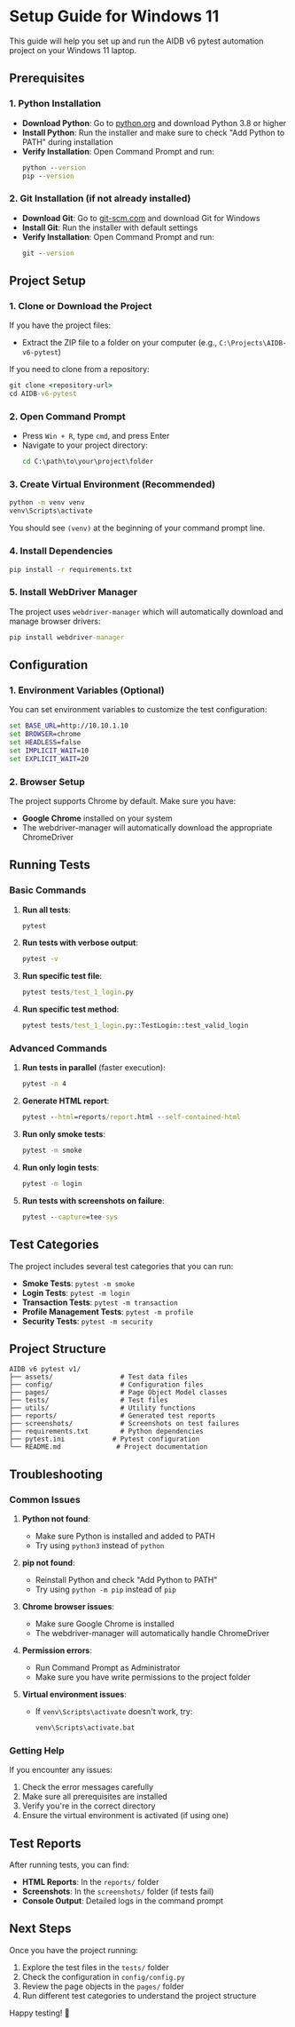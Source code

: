 # Setup Guide for Windows 11

This guide will help you set up and run the AIDB v6 pytest automation project on your Windows 11 laptop.

## Prerequisites

### 1. Python Installation
- **Download Python**: Go to [python.org](https://www.python.org/downloads/) and download Python 3.8 or higher
- **Install Python**: Run the installer and make sure to check "Add Python to PATH" during installation
- **Verify Installation**: Open Command Prompt and run:
  ```cmd
  python --version
  pip --version
  ```

### 2. Git Installation (if not already installed)
- **Download Git**: Go to [git-scm.com](https://git-scm.com/download/win) and download Git for Windows
- **Install Git**: Run the installer with default settings
- **Verify Installation**: Open Command Prompt and run:
  ```cmd
  git --version
  ```

## Project Setup

### 1. Clone or Download the Project
If you have the project files:
- Extract the ZIP file to a folder on your computer (e.g., `C:\Projects\AIDB-v6-pytest`)

If you need to clone from a repository:
```cmd
git clone <repository-url>
cd AIDB-v6-pytest
```

### 2. Open Command Prompt
- Press `Win + R`, type `cmd`, and press Enter
- Navigate to your project directory:
  ```cmd
  cd C:\path\to\your\project\folder
  ```

### 3. Create Virtual Environment (Recommended)
```cmd
python -m venv venv
venv\Scripts\activate
```
You should see `(venv)` at the beginning of your command prompt line.

### 4. Install Dependencies
```cmd
pip install -r requirements.txt
```

### 5. Install WebDriver Manager
The project uses `webdriver-manager` which will automatically download and manage browser drivers:
```cmd
pip install webdriver-manager
```

## Configuration

### 1. Environment Variables (Optional)
You can set environment variables to customize the test configuration:

```cmd
set BASE_URL=http://10.10.1.10
set BROWSER=chrome
set HEADLESS=false
set IMPLICIT_WAIT=10
set EXPLICIT_WAIT=20
```

### 2. Browser Setup
The project supports Chrome by default. Make sure you have:
- **Google Chrome** installed on your system
- The webdriver-manager will automatically download the appropriate ChromeDriver

## Running Tests

### Basic Commands

1. **Run all tests**:
   ```cmd
   pytest
   ```

2. **Run tests with verbose output**:
   ```cmd
   pytest -v
   ```

3. **Run specific test file**:
   ```cmd
   pytest tests/test_1_login.py
   ```

4. **Run specific test method**:
   ```cmd
   pytest tests/test_1_login.py::TestLogin::test_valid_login
   ```

### Advanced Commands

1. **Run tests in parallel** (faster execution):
   ```cmd
   pytest -n 4
   ```

2. **Generate HTML report**:
   ```cmd
   pytest --html=reports/report.html --self-contained-html
   ```

3. **Run only smoke tests**:
   ```cmd
   pytest -m smoke
   ```

4. **Run only login tests**:
   ```cmd
   pytest -m login
   ```

5. **Run tests with screenshots on failure**:
   ```cmd
   pytest --capture=tee-sys
   ```

## Test Categories

The project includes several test categories that you can run:

- **Smoke Tests**: `pytest -m smoke`
- **Login Tests**: `pytest -m login`
- **Transaction Tests**: `pytest -m transaction`
- **Profile Management Tests**: `pytest -m profile`
- **Security Tests**: `pytest -m security`

## Project Structure

```
AIDB v6 pytest v1/
├── assets/                 # Test data files
├── config/                 # Configuration files
├── pages/                  # Page Object Model classes
├── tests/                  # Test files
├── utils/                  # Utility functions
├── reports/                # Generated test reports
├── screenshots/            # Screenshots on test failures
├── requirements.txt        # Python dependencies
├── pytest.ini            # Pytest configuration
└── README.md              # Project documentation
```

## Troubleshooting

### Common Issues

1. **Python not found**:
   - Make sure Python is installed and added to PATH
   - Try using `python3` instead of `python`

2. **pip not found**:
   - Reinstall Python and check "Add Python to PATH"
   - Try using `python -m pip` instead of `pip`

3. **Chrome browser issues**:
   - Make sure Google Chrome is installed
   - The webdriver-manager will automatically handle ChromeDriver

4. **Permission errors**:
   - Run Command Prompt as Administrator
   - Make sure you have write permissions to the project folder

5. **Virtual environment issues**:
   - If `venv\Scripts\activate` doesn't work, try:
     ```cmd
     venv\Scripts\activate.bat
     ```

### Getting Help

If you encounter any issues:
1. Check the error messages carefully
2. Make sure all prerequisites are installed
3. Verify you're in the correct directory
4. Ensure the virtual environment is activated (if using one)

## Test Reports

After running tests, you can find:
- **HTML Reports**: In the `reports/` folder
- **Screenshots**: In the `screenshots/` folder (if tests fail)
- **Console Output**: Detailed logs in the command prompt

## Next Steps

Once you have the project running:
1. Explore the test files in the `tests/` folder
2. Check the configuration in `config/config.py`
3. Review the page objects in the `pages/` folder
4. Run different test categories to understand the project structure

Happy testing! 🚀 